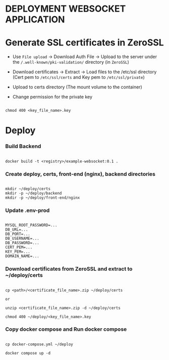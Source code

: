 # DEPLOYMENT WEBSOCKET APPLICATION

# Generate SSL certificates in ZeroSSL

* Use `File upload` -> Download Auth File -> Upload to the server under the `/.well-known/pki-validation/` directory (in `ZeroSSL`)

* Download certificates -> Extract -> Load files to the /etc/ssl directory (Cert pem to `/etc/ssl/certs` and Key pem to `/etc/ssl/private`)

* Upload to certs directory (The mount volume to the container)

* Change permission for the private key

``` code

chmod 400 <key_file_name>.key

```

# Deploy

### Build Backend

```code

docker build -t <registry>/example-websocket:0.1 .

```

### Create deploy, certs, front-end (nginx), backend directories

``` code

mkdir ~/deploy/certs
mkdir -p ~/deploy/backend
mkdir -p ~/deploy/front-end/nginx

```

### Update .env-prod

``` code

MYSQL_ROOT_PASSWORD=...
DB_URL=...
DB_PORT=...
DB_USERNAME=...
DB_PASSWORD=...
CERT_PEM=...
KEY_PEM=...
DOMAIN_NAME=...

```

### Download certificates from ZeroSSL and extract to ~/deploy/certs

``` code

cp <path>/<certificate_file_name>.zip ~/deploy/certs

or

unzip <certificate_file_name>.zip -d ~/deploy/certs

chmod 400 ~/deploy/<key_file_name>.key

```

### Copy docker compose and Run docker compose

``` code

cp docker-compose.yml ~/deploy

docker compose up -d

```
